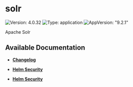 # solr

![Version: 4.0.32](https://img.shields.io/badge/Version-4.0.32-informational?style=flat-square) ![Type: application](https://img.shields.io/badge/Type-application-informational?style=flat-square) ![AppVersion: "9.2.1"](https://img.shields.io/badge/AppVersion-"9.2.1"-informational?style=flat-square)

Apache Solr

## Available Documentation

- [**Changelog**](CHANGELOG)

- [**Helm Security**](container-security)

- [**Helm Security**](helm-security)

